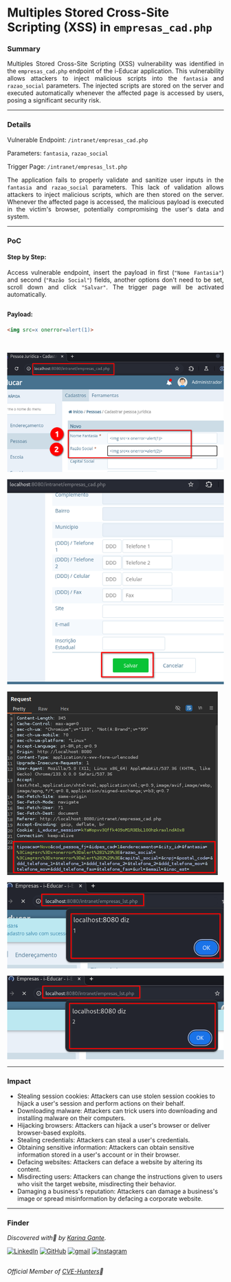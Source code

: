 # Multiples Stored Cross-Site Scripting (XSS) in `empresas_cad.php` 

### Summary

<p align="justify">Multiples Stored Cross-Site Scripting (XSS) vulnerability was identified in the <code>empresas_cad.php</code> endpoint of the i-Educar application. This vulnerability allows attackers to inject malicious scripts into the <code>fantasia</code> and <code>razao_social</code> parameters. The injected scripts are stored on the server and executed automatically whenever the affected page is accessed by users, posing a significant security risk.</p>

---

### Details

Vulnerable Endpoint: `/intranet/empresas_cad.php`

Parameters: `fantasia`, `razao_social`

Trigger Page: `/intranet/empresas_lst.php`

<p align="justify">The application fails to properly validate and sanitize user inputs in the <code>fantasia</code> and <code>razao_social</code> parameters. This lack of validation allows attackers to inject malicious scripts, which are then stored on the server. Whenever the affected page is accessed, the malicious payload is executed in the victim's browser, potentially compromising the user's data and system.</p>

---

### PoC

#### Step by Step:

<p align="justify">Access vulnerable endpoint, insert the payload in first (<code>"Nome Fantasia"</code>) and second (<code>"Razão Social"</code>) fields, another options don't need to be set, scroll down and click <code>"Salvar"</code>. The trigger page will be activated automatically.</p>

##

#### Payload:

````html
<img src=x onerror=alert(1)>
````
</br>

![](/CVEs/images/storedXss10.png)

![](/CVEs/images/storedXss11.png)

![](/CVEs/images/storedXss12.png)

![](/CVEs/images/storedXss13.png)

![](/CVEs/images/storedXss14.png)

----

### Impact

<p align="justify">
<ul>
  <li>Stealing session cookies: Attackers can use stolen session cookies to hijack a user's session and perform actions on their behalf.</li>
  <li>Downloading malware: Attackers can trick users into downloading and installing malware on their computers.</li>
  <li>Hijacking browsers: Attackers can hijack a user's browser or deliver browser-based exploits.</li>
  <li>Stealing credentials: Attackers can steal a user's credentials.</li>
  <li>Obtaining sensitive information: Attackers can obtain sensitive information stored in a user's account or in their browser.</li>
  <li>Defacing websites: Attackers can deface a website by altering its content.</li>
  <li>Misdirecting users: Attackers can change the instructions given to users who visit the target website, misdirecting their behavior.</li>
  <li>Damaging a business's reputation: Attackers can damage a business's image or spread misinformation by defacing a corporate website.</li>
</ul>
</p>

---

### Finder

*Discovered with💜 by [Karina Gante](https://karinagante.github.io/).* 

[![LinkedIn](https://skillicons.dev/icons?i=linkedin&theme=dark)](https://www.linkedin.com/in/karina-gante/)
[![GitHub](https://skillicons.dev/icons?i=github&theme=dark)](https://www.github.com/KarinaGante/)
[![gmail](https://skillicons.dev/icons?i=gmail&theme=dark)](mailto:karina.g@aluno.ifsp.edu.br)
[![Instagram](https://skillicons.dev/icons?i=instagram&theme=dark)](https://www.instagram.com/karinovisk02/)

##

*Official Member of [CVE-Hunters](https://github.com/CVE-Hunters/cve-hunters)🏹*